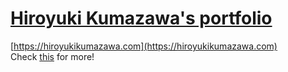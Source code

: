 # [Hiroyuki Kumazawa's portfolio](https://hiroyukikumazawa.com)
[https://hiroyukikumazawa.com](https://hiroyukikumazawa.com)<br/>
Check [this](https://hiroyukikumazawa.com) for more!
